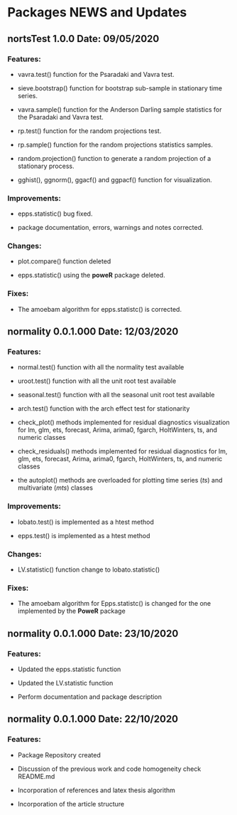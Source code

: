 **Packages NEWS and Updates**
============

**nortsTest 1.0.0 Date: 09/05/2020**
----------------------------------

### Features:

- vavra.test() function for the Psaradaki and Vavra test.

- sieve.bootstrap() function for bootstrap sub-sample in stationary time series.

- vavra.sample() function for the Anderson Darling sample statistics for the Psaradaki and Vavra test.

- rp.test() function for the random projections test.

- rp.sample() function for the random projections statistics samples.

- random.projection() function to generate a random projection of a stationary process.

- gghist(), ggnorm(), ggacf() and ggpacf() function for visualization.

### Improvements:

- epps.statistic() bug fixed.

- package documentation, errors, warnings and notes corrected.

### Changes:

- plot.compare() function deleted

- epps.statistic() using the **poweR** package deleted.

### Fixes:

-   The amoebam algorithm for epps.statistc() is corrected.


**normality 0.0.1.000 Date: 12/03/2020**
----------------------------------

### Features:

-  normal.test() function  with all the normality test available

-  uroot.test() function with all the unit root test available

-  seasonal.test() function with all the seasonal unit root test available

-  arch.test() function with the arch effect test for stationarity

- check_plot() methods implemented for residual diagnostics visualization for lm, glm, ets, forecast, Arima, arima0, fgarch, HoltWinters, ts, and numeric classes

- check_residuals() methods implemented for residual diagnostics for lm, glm, ets, forecast, Arima, arima0, fgarch, HoltWinters, ts, and numeric classes

- the autoplot() methods are overloaded for plotting time series (*ts*) and multivariate (*mts*) classes

### Improvements:

-   lobato.test() is implemented as a htest method

-   epps.test() is implemented as a htest method

### Changes:

-   LV.statistic() function change to lobato.statistic()

### Fixes:

-   The amoebam algorithm for Epps.statistc() is changed for the one implemented by the **PoweR** package


**normality 0.0.1.000 Date: 23/10/2020**
----------------------------------

### Features:

-  Updated the epps.statistic function

-  Updated the LV.statistic function

-  Perform documentation and package description


**normality 0.0.1.000 Date: 22/10/2020**
----------------------------------

### Features:

-  Package Repository created

-  Discussion of the previous work and code homogeneity check README.md

-  Incorporation of references and latex thesis algorithm

-  Incorporation of the article structure

